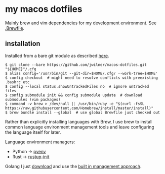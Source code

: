 # my macos dotfiles

Mainly brew and vim dependencies for my development environment. See [.Brewfile](.Brewfile).

## installation

Installed from a bare git module as described [here](https://www.atlassian.com/git/tutorials/dotfiles).

```shell
$ git clone --bare https://github.com/jwilner/macos-dotfiles.git "${HOME}"/.cfg
$ alias config='/usr/bin/git --git-dir=$HOME/.cfg/ --work-tree=$HOME'
$ config checkout  # might need to resolve conflicts with preexisting .bashrc etc
$ config --local status.showUntrackedFiles no  # ignore untracked files
$ config submodule init && config submodule update  # download submodules (vim packages)
$ command -v brew > /dev/null || /usr/bin/ruby -e "$(curl -fsSL https://raw.githubusercontent.com/Homebrew/install/master/install)"
$ brew bundle install --global  # use global Brewfile just checked out
```

Rather than explicitly installing languages with Brew, I use brew to install common language environment management tools and leave configuring the language itself for later.

Language environment managers:
- Python -> [pyenv](https://github.com/pyenv/pyenv)
- Rust -> [rustup-init](https://github.com/rust-lang/rustup/blob/master/rustup-init.sh)

Golang I just [download](https://go.dev/dl/) and use the [built in management approach](https://go.dev/doc/manage-install).


